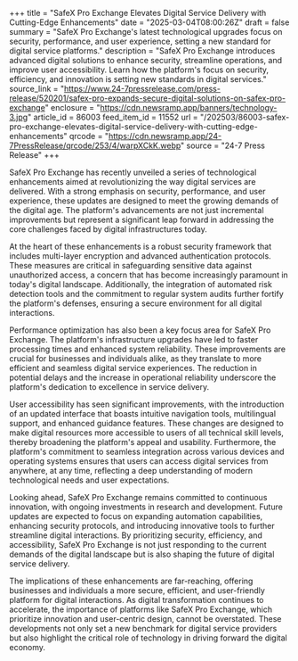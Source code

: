 +++
title = "SafeX Pro Exchange Elevates Digital Service Delivery with Cutting-Edge Enhancements"
date = "2025-03-04T08:00:26Z"
draft = false
summary = "SafeX Pro Exchange's latest technological upgrades focus on security, performance, and user experience, setting a new standard for digital service platforms."
description = "SafeX Pro Exchange introduces advanced digital solutions to enhance security, streamline operations, and improve user accessibility. Learn how the platform's focus on security, efficiency, and innovation is setting new standards in digital services."
source_link = "https://www.24-7pressrelease.com/press-release/520201/safex-pro-expands-secure-digital-solutions-on-safex-pro-exchange"
enclosure = "https://cdn.newsramp.app/banners/technology-3.jpg"
article_id = 86003
feed_item_id = 11552
url = "/202503/86003-safex-pro-exchange-elevates-digital-service-delivery-with-cutting-edge-enhancements"
qrcode = "https://cdn.newsramp.app/24-7PressRelease/qrcode/253/4/warpXCkK.webp"
source = "24-7 Press Release"
+++

<p>SafeX Pro Exchange has recently unveiled a series of technological enhancements aimed at revolutionizing the way digital services are delivered. With a strong emphasis on security, performance, and user experience, these updates are designed to meet the growing demands of the digital age. The platform's advancements are not just incremental improvements but represent a significant leap forward in addressing the core challenges faced by digital infrastructures today.</p><p>At the heart of these enhancements is a robust security framework that includes multi-layer encryption and advanced authentication protocols. These measures are critical in safeguarding sensitive data against unauthorized access, a concern that has become increasingly paramount in today's digital landscape. Additionally, the integration of automated risk detection tools and the commitment to regular system audits further fortify the platform's defenses, ensuring a secure environment for all digital interactions.</p><p>Performance optimization has also been a key focus area for SafeX Pro Exchange. The platform's infrastructure upgrades have led to faster processing times and enhanced system reliability. These improvements are crucial for businesses and individuals alike, as they translate to more efficient and seamless digital service experiences. The reduction in potential delays and the increase in operational reliability underscore the platform's dedication to excellence in service delivery.</p><p>User accessibility has seen significant improvements, with the introduction of an updated interface that boasts intuitive navigation tools, multilingual support, and enhanced guidance features. These changes are designed to make digital resources more accessible to users of all technical skill levels, thereby broadening the platform's appeal and usability. Furthermore, the platform's commitment to seamless integration across various devices and operating systems ensures that users can access digital services from anywhere, at any time, reflecting a deep understanding of modern technological needs and user expectations.</p><p>Looking ahead, SafeX Pro Exchange remains committed to continuous innovation, with ongoing investments in research and development. Future updates are expected to focus on expanding automation capabilities, enhancing security protocols, and introducing innovative tools to further streamline digital interactions. By prioritizing security, efficiency, and accessibility, SafeX Pro Exchange is not just responding to the current demands of the digital landscape but is also shaping the future of digital service delivery.</p><p>The implications of these enhancements are far-reaching, offering businesses and individuals a more secure, efficient, and user-friendly platform for digital interactions. As digital transformation continues to accelerate, the importance of platforms like SafeX Pro Exchange, which prioritize innovation and user-centric design, cannot be overstated. These developments not only set a new benchmark for digital service providers but also highlight the critical role of technology in driving forward the digital economy.</p>